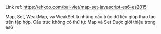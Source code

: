 Link ref: https://ehkoo.com/bai-viet/map-set-javascript-es6-es2015

Map, Set, WeakMap, và WeakSet là những cấu trúc dữ liệu giúp thao tác trên tập hợp.
Cấu trúc không có thứ tự: Map và Set
Được giới thiệu trong es6
